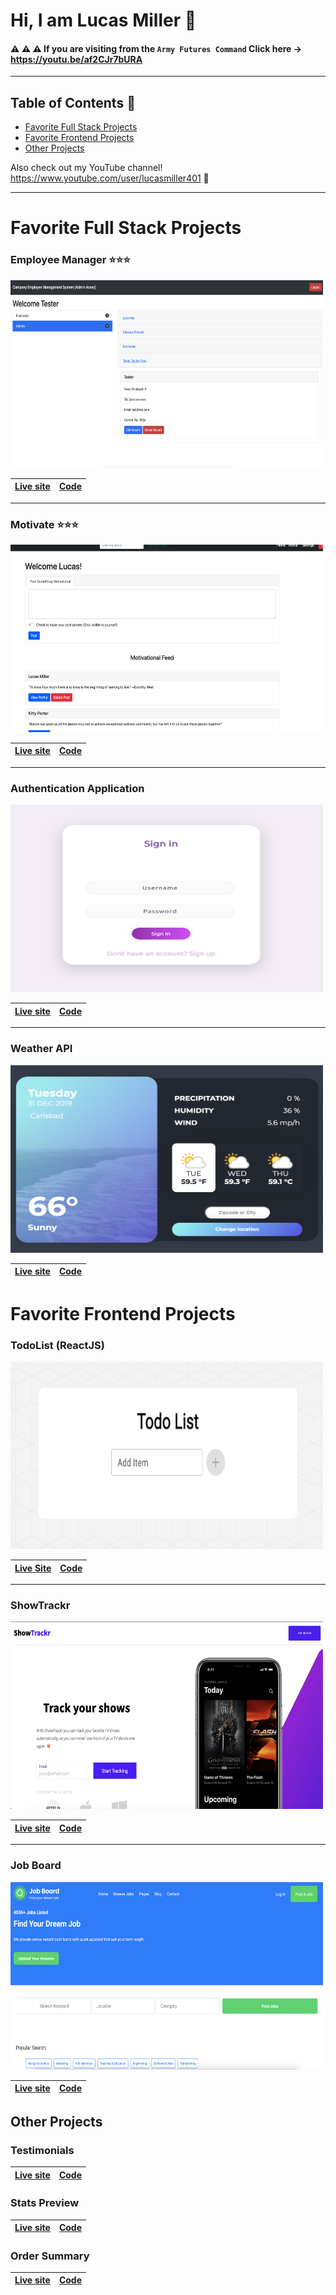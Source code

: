 # Hi, I am Lucas Miller :wave:


#### :warning: :warning: :warning: If you are visiting from the **`Army Futures Command`** Click here -> https://youtu.be/af2CJr7bURA


<!-- ## To save you some time, here are some quick references to some of my favorite projects -->

---

## Table of Contents :memo:

- [Favorite Full Stack Projects](#favorite-full-stack-projects)
- [Favorite Frontend Projects](#favorite-frontend-Projects)
- [Other Projects](#other-projects)


Also check out my YouTube channel! <a href="https://www.youtube.com/user/lucasmiller401" target="_blank">https://www.youtube.com/user/lucasmiller401 </a> :movie_camera:

---

# Favorite Full Stack Projects

### Employee Manager ⭐⭐⭐

<img src="https://github.com/Lucas171/employeeManager/blob/main/Screen%20Shot%202022-10-28%20at%2012.57.45%20AM.png?raw=true" width="500px" height="300px"/>

| [Live site](https://arcane-badlands-25706.herokuapp.com/) | [Code](https://github.com/Lucas171/EmployeeManager) |
| :------------------------------------------------------: | :---------------------------------------: |

---
### Motivate ⭐⭐⭐

<img src="https://github.com/Lucas171/MotivateApp/blob/master/Screen%20Shot%202022-10-23%20at%2012.00.32%20AM.png?raw=true" width="500px" height="300px"/>

| [Live site](https://motivate-app.herokuapp.com/) | [Code](https://github.com/Lucas171/MotivateApp) |
| :------------------------------------------------------: | :---------------------------------------: |

---
### Authentication Application

<img src="https://github.com/Lucas171/login/blob/master/loginImage.png?raw=true" width="500px" height="300px"/>
<!-- ![image](https://github.com/Lucas171/login/blob/master/loginImage.png?raw=true) -->

| [Live site](https://authentication-app21.herokuapp.com/) | [Code](https://github.com/Lucas171/login) |
| :------------------------------------------------------: | :---------------------------------------: |

---
### Weather API
<img src="https://github.com/Lucas171/APIWeather/raw/master/screenshot.png" width="500px" height="300px"/>

| [Live site](https://weatherapi23.herokuapp.com/) | [Code](https://github.com/Lucas171/APIWeather) |
| :------------------------------------------------------: | :--------------------------------------------: |


# Favorite Frontend Projects

### TodoList (ReactJS)
<img src="https://github.com/Lucas171/react-todolist/blob/gh-pages/Screen%20Shot%202022-10-19%20at%2010.23.02%20PM.png?raw=true" width="500px" height="300px"/>

<!-- ![image]() -->

| <a href="https://lucas171.github.io/react-todolist/" target="_blank">Live Site</a>| [Code](https://github.com/Lucas171/react-todolist) |
| :------------------------------------------------------: | :---------------------------------------: |
---
### ShowTrackr
<img src="https://github.com/Lucas171/ShowTrackr/raw/master/images/screenshot.png" width="500px" height="300px"/>

<!-- ![image]() -->

| [Live site](https://lucas171.github.io/ShowTrackr/) | [Code](https://github.com/Lucas171/ShowTrackr) |
| :-------------------------------------------------: | :--------------------------------------------: |

---
### Job Board
<img src="https://github.com/Lucas171/JobBoard/raw/master/images/JobBoard.png" width="500px" height="300px"/>

<!-- ![image]() -->

| [Live site](https://lucas171.github.io/JobBoard/) | [Code](https://github.com/Lucas171/JobBoard) |
| :-----------------------------------------------: | :------------------------------------------: |


## Other Projects
### Testimonials
| [Live site](https://lucas171.github.io/testimonials/) | [Code](https://github.com/Lucas171/testimonials) |
| :-----------------------------------------------: | :------------------------------------------: |

### Stats Preview
| [Live site](https://lucas171.github.io/StatsPreview/) | [Code](https://github.com/Lucas171/StatsPreview) |
| :-----------------------------------------------: | :------------------------------------------: |

### Order Summary
| [Live site](https://lucas171.github.io/OrderSummary/) | [Code](https://github.com/Lucas171/OrderSummary) |
| :-----------------------------------------------: | :------------------------------------------: |
